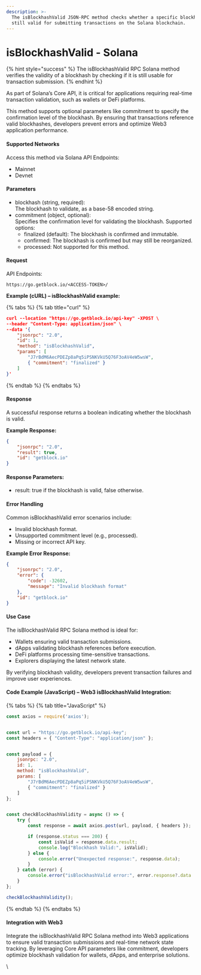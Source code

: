 ```yaml
---
description: >-
  The isBlockhashValid JSON-RPC method checks whether a specific blockhash is
  still valid for submitting transactions on the Solana blockchain.
---
```


# isBlockhashValid - Solana

{% hint style="success" %}
The isBlockhashValid RPC Solana method verifies the validity of a blockhash by checking if it is still usable for transaction submission.
{% endhint %}

&#x20;As part of Solana’s Core API, it is critical for applications requiring real-time transaction validation, such as wallets or DeFi platforms.

This method supports optional parameters like commitment to specify the confirmation level of the blockhash. By ensuring that transactions reference valid blockhashes, developers prevent errors and optimize Web3 application performance.

#### Supported Networks

Access this method via Solana API Endpoints:

* Mainnet
* Devnet

#### Parameters

* blockhash (string, required):\
  The blockhash to validate, as a base-58 encoded string.
* commitment (object, optional):\
  Specifies the confirmation level for validating the blockhash. Supported options:
  * finalized (default): The blockhash is confirmed and immutable.
  * confirmed: The blockhash is confirmed but may still be reorganized.
  * processed: Not supported for this method.

#### Request

API Endpoints:

```
https://go.getblock.io/<ACCESS-TOKEN>/
```

**Example (cURL) – isBlockhashValid example:**

{% tabs %}
{% tab title="curl" %}
```json
curl --location "https://go.getblock.io/api-key" -XPOST \
--header "Content-Type: application/json" \
--data '{
    "jsonrpc": "2.0",
    "id": 1,
    "method": "isBlockhashValid",
    "params": [
        "J7rBdM6AecPDEZp8aPq5iPSNKVkU5Q76F3oAV4eW5wsW",
        { "commitment": "finalized" }
    ]
}'
```
{% endtab %}
{% endtabs %}

#### Response

A successful response returns a boolean indicating whether the blockhash is valid.

**Example Response:**

```json
{  
    "jsonrpc": "2.0",  
    "result": true,  
    "id": "getblock.io"  
}
```

#### Response Parameters:

* result: true if the blockhash is valid, false otherwise.

#### Error Handling

Common isBlockhashValid error scenarios include:

* Invalid blockhash format.
* Unsupported commitment level (e.g., processed).
* Missing or incorrect API key.

**Example Error Response:**

```json
{  
    "jsonrpc": "2.0",  
    "error": {  
        "code": -32602,  
        "message": "Invalid blockhash format"  
    },  
    "id": "getblock.io"  
}
```

#### Use Case

The isBlockhashValid RPC Solana method is ideal for:

* Wallets ensuring valid transaction submissions.
* dApps validating blockhash references before execution.
* DeFi platforms processing time-sensitive transactions.
* Explorers displaying the latest network state.

By verifying blockhash validity, developers prevent transaction failures and improve user experiences.

#### Code Example (JavaScript) – Web3 isBlockhashValid Integration:

{% tabs %}
{% tab title="JavaScript" %}
```javascript
const axios = require('axios');


const url = "https://go.getblock.io/api-key"; 
const headers = { "Content-Type": "application/json" };


const payload = {
    jsonrpc: "2.0",
    id: 1, 
    method: "isBlockhashValid",
    params: [
        "J7rBdM6AecPDEZp8aPq5iPSNKVkU5Q76F3oAV4eW5wsW",
        { "commitment": "finalized" }
    ]
};


const checkBlockhashValidity = async () => {
    try {
        const response = await axios.post(url, payload, { headers });

        if (response.status === 200) {
            const isValid = response.data.result;
            console.log("Blockhash Valid:", isValid);
        } else {
            console.error("Unexpected response:", response.data);
        }
    } catch (error) {
        console.error("isBlockhashValid error:", error.response?.data || error.message);
    }
};

checkBlockhashValidity();

```
{% endtab %}
{% endtabs %}

#### Integration with Web3

Integrate the isBlockhashValid RPC Solana method into Web3 applications to ensure valid transaction submissions and real-time network state tracking. By leveraging Core API parameters like commitment, developers optimize blockhash validation for wallets, dApps, and enterprise solutions.

\
